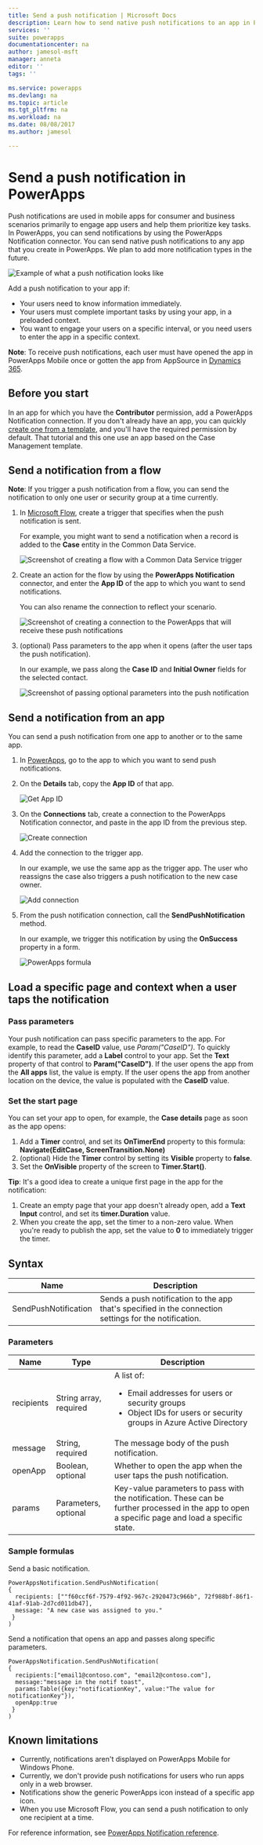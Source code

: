 ```yaml
---
title: Send a push notification | Microsoft Docs
description: Learn how to send native push notifications to an app in PowerApps.
services: ''
suite: powerapps
documentationcenter: na
author: jamesol-msft
manager: anneta
editor: ''
tags: ''

ms.service: powerapps
ms.devlang: na
ms.topic: article
ms.tgt_pltfrm: na
ms.workload: na
ms.date: 08/08/2017
ms.author: jamesol

---
```

# Send a push notification in PowerApps
Push notifications are used in mobile apps for consumer and business scenarios primarily to engage app users and help them prioritize key tasks. In PowerApps, you can send notifications by using the PowerApps Notification connector. You can send native push notifications to any app that you create in PowerApps. We plan to add more notification types in the future.

![Example of what a push notification looks like](./media/add-notifications/pic1-notification-screenshot.png)

Add a push notification to your app if:

* Your users need to know information immediately.
* Your users must complete important tasks by using your app, in a preloaded context.
* You want to engage your users on a specific interval, or you need users to enter the app in a specific context.

**Note**: To receive push notifications, each user must have opened the app in PowerApps Mobile once or gotten the app from AppSource in [Dynamics 365](https://home.dynamics.com/).

## Before you start
In an app for which you have the **Contributor** permission, add a PowerApps Notification connection. If you don't already have an app, you can quickly [create one from a template](get-started-test-drive.md), and you'll have the required permission by default. That tutorial and this one use an app based on the Case Management template.

## Send a notification from a flow
**Note**: If you trigger a push notification from a flow, you can send the notification to only one user or security group at a time currently.

1. In [Microsoft Flow](https://flow.microsoft.com), create a trigger that specifies when the push notification is sent.
   
    For example, you might want to send a notification when a record is added to the **Case** entity in the Common Data Service.
   
    ![Screenshot of creating a flow with a Common Data Service trigger](./media/add-notifications/pic4-step1-flowupdated.png)
2. Create an action for the flow by using the **PowerApps Notification** connector, and enter the **App ID** of the app to which you want to send notifications.
   
    You can also rename the connection to reflect your scenario.
   
    ![Screenshot of creating a connection to the PowerApps that will receive these push notifications](./media/add-notifications/pic5-step2-create-connection.jpg)
3. (optional) Pass parameters to the app when it opens (after the user taps the push notification).
   
    In our example, we pass along the **Case ID** and **Initial Owner** fields for the selected contact.
   
    ![Screenshot of passing optional parameters into the push notification](./media/add-notifications/pic6-step3-configure-notif.jpg)

## Send a notification from an app
You can send a push notification from one app to another or to the same app.

1. In [PowerApps](https://web.powerapps.com/), go to the app to which you want to send push notifications.
2. On the **Details** tab, copy the **App ID** of that app.
   
    ![Get App ID](./media/add-notifications/grab-id.png)
3. On the **Connections** tab, create a connection to the PowerApps Notification connector, and paste in the app ID from the previous step.
   
    ![Create connection](./media/add-notifications/create-connection.png)
4. Add the connection to the trigger app.
   
    In our example, we use the same app as the trigger app. The user who reassigns the case also triggers a push notification to the new case owner.
   
    ![Add connection](./media/add-notifications/add-connection.png)
5. From the push notification connection, call the **SendPushNotification** method.
   
    In our example, we trigger this notification by using the **OnSuccess** property in a form.
   
    ![PowerApps formula](./media/add-notifications/powerapps-function.png)

## Load a specific page and context when a user taps the notification
### Pass parameters
Your push notification can pass specific parameters to the app. For example, to read the **CaseID** value, use *Param("CaseID")*. To quickly identify this parameter, add a **Label** control to your app. Set the **Text** property of that control to **Param("CaseID")**. If the user opens the app from the **All apps** list, the value is empty. If the user opens the app from another location on the device, the value is populated with the **CaseID** value.

### Set the start page
You can set your app to open, for example, the **Case details** page as soon as the app opens:

1. Add a **Timer** control, and set its **OnTimerEnd** property to this formula:
   <br>**Navigate(EditCase, ScreenTransition.None)**
2. (optional) Hide the **Timer** control by setting its **Visible** property to **false**.
3. Set the **OnVisible** property of the screen to **Timer.Start()**.

**Tip**: It's a good idea to create a unique first page in the app for the notification:

1. Create an empty page that your app doesn't already open, add a **Text Input** control, and set its **timer.Duration** value.
2. When you create the app, set the timer to a non-zero value. When you're ready to publish the app, set the value to **0** to immediately trigger the timer.

## Syntax
| Name | Description |
| --- | --- |
| SendPushNotification |Sends a push notification to the app that's specified in the connection settings for the notification. |

### Parameters
| Name | Type | Description |
| --- | --- | --- |
| recipients |String array, required |A list of: <ul> <li>Email addresses for users or security groups</li> <li>Object IDs for users or security groups in Azure Active Directory</li></ul> |
| message |String, required |The message body of the push notification. |
| openApp |Boolean, optional |Whether to open the app when the user taps the push notification. |
| params |Parameters, optional |Key-value parameters to pass with the notification. These can be further processed in the app to open a specific page and load a specific state. |

### Sample formulas
Send a basic notification.

```
PowerAppsNotification.SendPushNotification(
{
  recipients: [""f60ccf6f-7579-4f92-967c-2920473c966b", 72f988bf-86f1-41af-91ab-2d7cd011db47],
  message: "A new case was assigned to you."
 }
)
```

Send a notification that opens an app and passes along specific parameters.

```
PowerAppsNotification.SendPushNotification(
{
  recipients:["email1@contoso.com", "email2@contoso.com"],
  message:"message in the notif toast",
  params:Table({key:"notificationKey", value:"The value for notificationKey"}),
  openApp:true
 }
)
```

## Known limitations
* Currently, notifications aren't displayed on PowerApps Mobile for Windows Phone.
* Currently, we don't provide push notifications for users who run apps only in a web browser.
* Notifications show the generic PowerApps icon instead of a specific app icon.
* When you use Microsoft Flow, you can send a push notification to only one recipient at a time.

For reference information, see [PowerApps Notification reference](https://docs.microsoft.com/en-us/connectors/powerappsnotification/).

